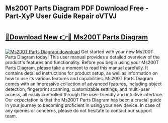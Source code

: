 ## Ms200T Parts Diagram PDF Download Free - Part-XyP User Guide Repair oVTVJ

# <h2><a href="http://dfiz5d.blite.top/?on=Ms200T+Parts+Diagram">🔗Download New 👉🔴 Ms200T Parts Diagram</a></h2>

[![Ms200T Parts Diagram download](https://i.imgur.com/lujVjoI.png)](http://dfiz5d.blite.top/?on=Ms200T+Parts+Diagram)
Get started with your new Ms200T Parts Diagram today! This user manual provides a detailed overview of the product's features and functionality. Before you begin using your Ms200T Parts Diagram, please take a moment to read this manual carefully. It contains detailed instructions for product setup, as well as information on how to use its various features and capabilities. Ms200T Parts Diagram comes with an impressive collection of advanced features, including object detection, fingerprint scanning, customizable settings, and multi-user access, all easily controlled through the user-friendly and intuitive interface. Our expectation is that the Ms200T Parts Diagram has been a crucial guide in your journey to becoming proficient in using your new device. In case of any queries or concerns, please do not hesitate to contact our support team.
